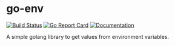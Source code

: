# go-env
[![Build Status](https://github.com/allisson/go-env/workflows/tests/badge.svg)](https://github.com/allisson/go-env/actions)
[![Go Report Card](https://goreportcard.com/badge/github.com/allisson/go-env)](https://goreportcard.com/report/github.com/allisson/go-env)
[![Documentation](https://godoc.org/github.com/allisson/go-env?status.svg)](http://godoc.org/github.com/allisson/go-env)

A simple golang library to get values from environment variables.
